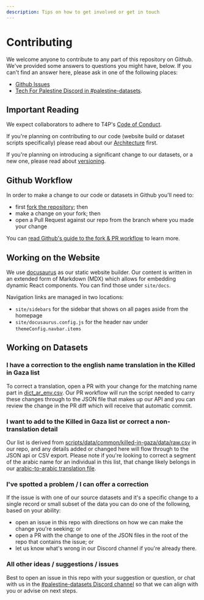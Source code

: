 ```yaml
---
description: Tips on how to get involved or get in touch
---
```


# Contributing

We welcome anyone to contribute to any part of this repository on Github. We've provided some answers to questions you might have, below. If you can't find an answer here, please ask in one of the following places:

- [Github Issues](https://github.com/TechForPalestine/palestine-datasets/issues)
- [Tech For Palestine Discord in #palestine-datasets](https://techforpalestine.org/get-involved/).

## Important Reading

We expect collaborators to adhere to T4P's [Code of Conduct](https://github.com/techforpalestine/code-of-conduct).

If you're planning on contributing to our code (website build or dataset scripts specifically) please read about our [Architecture](/docs/guides/architecture) first.

If you're planning on introducing a significant change to our datasets, or a new one, please read about [versioning](/docs/guides/versioning).

## Github Workflow

In order to make a change to our code or datasets in Github you'll need to:

- first [fork the repository](https://github.com/TechForPalestine/palestine-datasets/fork); then
- make a change on your fork; then
- open a Pull Request against our repo from the branch where you made your change

You can [read Github's guide to the fork & PR workflow](https://docs.github.com/en/pull-requests/collaborating-with-pull-requests/proposing-changes-to-your-work-with-pull-requests/creating-a-pull-request-from-a-fork) to learn more.

## Working on the Website

We use [docusaurus](https://docusaurus.io/) as our static website builder. Our content is written in an extended form of Markdown (MDX) which allows for embedding dynamic React components. You can find those under `site/docs`.

Navigation links are managed in two locations:

- `site/sidebars` for the sidebar that shows on all pages aside from the homepage
- `site/docusaurus.config.js` for the header nav under `themeConfig.navbar.items`

## Working on Datasets

### I have a correction to the english name translation in the Killed in Gaza list

To correct a translation, open a PR with your change for the matching name part in [dict_ar_env.csv](https://github.com/TechForPalestine/palestine-datasets/blob/main/scripts/data/common/killed-in-gaza/data/dict_ar_en.csv). Our PR workflow will run the script needed to carry these changes through to the JSON file that makes up our API and you can review the change in the PR diff which will receive that automatic commit.

### I want to add to the Killed in Gaza list or correct a non-translation detail

Our list is derived from [scripts/data/common/killed-in-gaza/data/raw.csv](https://github.com/TechForPalestine/palestine-datasets/blob/main/scripts/data/common/killed-in-gaza/data/raw.csv) in our repo, and any details added or changed here will flow through to the JSON api or CSV export. Please note if you're looking to correct a segment of the arabic name for an individual in this list, that change likely belongs in our [arabic-to-arabic translation file](https://github.com/TechForPalestine/palestine-datasets/blob/main/scripts/data/common/killed-in-gaza/data/dict_ar_ar.csv).

### I've spotted a problem / I can offer a correction

If the issue is with one of our source datasets and it's a specific change to a single record or small subset of the data you can do one of the following, based on your ability:

- open an issue in this repo with directions on how we can make the change you're seeking; or
- open a PR with the change to one of the JSON files in the root of the repo that contains the issue; or
- let us know what's wrong in our Discord channel if you're already there.

### All other ideas / suggestions / issues

Best to open an issue in this repo with your suggestion or question, or chat with us in the [#palestine-datasets Discord channel](https://techforpalestine.org/get-involved/) so that we can align with you or advise on next steps.
